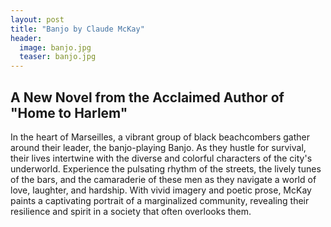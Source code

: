 ```yaml
---
layout: post
title: "Banjo by Claude McKay"
header:
  image: banjo.jpg
  teaser: banjo.jpg
---
```


## A New Novel from the Acclaimed Author of "Home to Harlem"

In the heart of Marseilles, a vibrant group of black beachcombers gather around their leader, the banjo-playing Banjo. As they hustle for survival, their lives intertwine with the diverse and colorful characters of the city's underworld. Experience the pulsating rhythm of the streets, the lively tunes of the bars, and the camaraderie of these men as they navigate a world of love, laughter, and hardship. With vivid imagery and poetic prose, McKay paints a captivating portrait of a marginalized community, revealing their resilience and spirit in a society that often overlooks them.